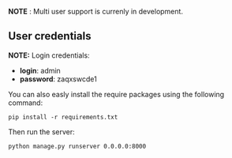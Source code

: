 
**NOTE** : Multi user support is currenly in development.

## User credentials
**NOTE:** Login credentials:
* **login**: admin 
* **password**: zaqxswcde1 


You can also easly install the require packages using the following command:
```
pip install -r requirements.txt
```
Then run the server:
```
python manage.py runserver 0.0.0.0:8000
```
